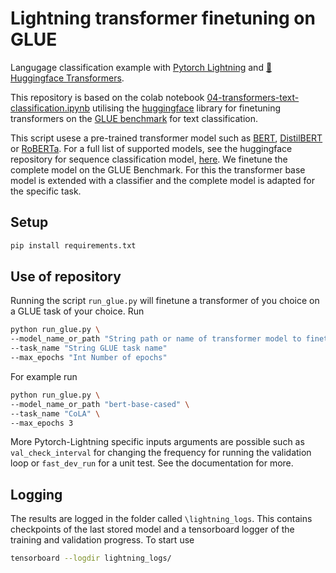 # Lightning transformer finetuning on GLUE

Langugage classification example with [Pytorch Lightning](https://pytorch-lightning.readthedocs.io/en/stable/) and 
[🤗 Huggingface Transformers](https://huggingface.co/transformers/).

This repository is based on the colab notebook [04-transformers-text-classification.ipynb](https://colab.research.google.com/github/PytorchLightning/pytorch-lightning/blob/master/notebooks/04-transformers-text-classification.ipynb#scrollTo=QSpueK5UPsN7)
utilising the [huggingface](https://huggingface.co/) library for finetuning transformers on the 
[GLUE benchmark](https://gluebenchmark.com/) for text classification.

This script usese a pre-trained transformer model such as [BERT](https://arxiv.org/abs/1810.04805), 
[DistilBERT](https://arxiv.org/abs/1910.01108) or [RoBERTa](https://arxiv.org/abs/1907.11692). For a full list of supported 
models, see the huggingface repository for sequence classification model, [here](https://huggingface.co/transformers/model_doc/auto.html?highlight=automodel#tfautomodelforsequenceclassification).
We finetune the complete model on the GLUE Benchmark. For this the transformer base model is extended with a classifier
and the complete model is adapted for the specific task.

## Setup

```bash
pip install requirements.txt
```

## Use of repository

Running the script `run_glue.py` will finetune a transformer of you choice on a GLUE task of your choice. Run
```bash
python run_glue.py \
--model_name_or_path "String path or name of transformer model to finetune" \
--task_name "String GLUE task name"
--max_epochs "Int Number of epochs" 
```
For example run
```bash
python run_glue.py \
--model_name_or_path "bert-base-cased" \
--task_name "CoLA" \
--max_epochs 3
```
More Pytorch-Lightning specific inputs arguments are possible such as `val_check_interval` for changing the frequency for 
running the validation loop or `fast_dev_run` for a unit test. See the documentation for more.

## Logging

The results are logged in the folder called `\lightning_logs`. This contains checkpoints of the last stored model and a
tensorboard logger of the training and validation progress. To start use
```bash
tensorboard --logdir lightning_logs/
```


